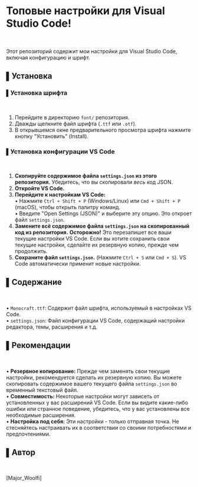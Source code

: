 # Топовые настройки для Visual Studio Code!
<br>

Этот репозиторий содержит мои настройки для Visual Studio Code, включая конфигурацию и шрифт.
<br>

## ▌Установка

### ▌Установка шрифта
<br>

1.  Перейдите в директорию `font/` репозитория.<br>
2.  Дважды щелкните файл шрифта (`.ttf` или `.otf`).<br>
3.  В открывшемся окне предварительного просмотра шрифта нажмите кнопку "Установить" (Install).<br>

### ▌Установка конфигурации VS Code
<br>

1.  **Скопируйте содержимое файла `settings.json` из этого репозитория.**  Убедитесь, что вы скопировали *весь* код JSON.<br>
2.  **Откройте VS Code.**<br>
3.  **Перейдите к настройкам VS Code:**<br>
    •   Нажмите `Ctrl + Shift + P` (Windows/Linux) или `Cmd + Shift + P` (macOS), чтобы открыть палитру команд.<br>
    •   Введите "Open Settings (JSON)" и выберите эту опцию.  Это откроет файл `settings.json`.<br>
4.  **Замените всё содержимое файла `settings.json` на скопированный код из репозитория.**  **Осторожно!** Это перезапишет все ваши текущие настройки VS Code.  Если вы хотите сохранить свои текущие настройки, сделайте их резервную копию, прежде чем продолжить.<br>
5.  **Сохраните файл `settings.json`.** (Нажмите `Ctrl + S` или `Cmd + S`). VS Code автоматически применит новые настройки.<br>

## ▌Содержание
<br>

•   `Monocraft.ttf`: Содержит файл шрифта, используемый в настройках VS Code.<br>
•   `settings.json`: Файл конфигурации VS Code, содержащий настройки редактора, темы, расширения и т.д.<br>

## ▌Рекомендации
<br>

•   **Резервное копирование:**  Прежде чем заменять свои текущие настройки, рекомендуется сделать их резервную копию. Вы можете скопировать содержимое вашего текущего файла `settings.json` во временный текстовый файл.<br>
•   **Совместимость:**  Некоторые настройки могут зависеть от установленных у вас расширений VS Code. Если вы видите какие-либо ошибки или странное поведение, убедитесь, что у вас установлены все необходимые расширения.<br>
•   **Настройка под себя:**  Эти настройки - только отправная точка. Не стесняйтесь настраивать их в соответствии со своими потребностями и предпочтениями.<br>

## ▌Автор
<br>

[Major_Woolfi]
